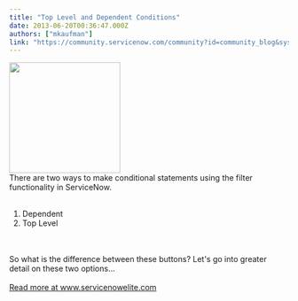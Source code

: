 ```yaml
---
title: "Top Level and Dependent Conditions"
date: 2013-06-20T00:36:47.000Z
authors: ["mkaufman"]
link: "https://community.servicenow.com/community?id=community_blog&sys_id=5e5da629dbd0dbc01dcaf3231f96198b"
---
```

<p><p><img  alt="" class="jive-image" src="d062b44edb189344e9737a9e0f961982.iix" style="width: 200px; height: auto;" /><br />There are two ways to make conditional statements using the filter functionality in ServiceNow.<br /><br /></p><ol><li>Dependent</li><li>Top Level</li></ol><br /><br />So what is the difference between these buttons? Let's go into greater detail on these two options...<br /><br /><a title="w.servicenowelite.com/blog/2013/11/24/top-level-and-dependent-conditions" href="http://www.servicenowelite.com/blog/2013/11/24/top-level-and-dependent-conditions" target="_blank">Read more at www.servicenowelite.com</a><br /><!--break--></p>